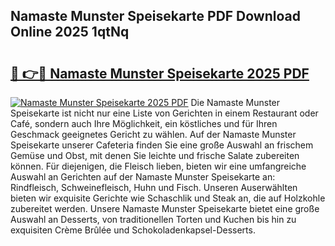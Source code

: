 ## Namaste Munster Speisekarte PDF Download Online 2025 1qtNq

# <h2><a href="http://gc710s.nevu.top/?p=Namaste+Munster+Speisekarte">🔗 👉🔴 Namaste Munster Speisekarte 2025 PDF</a></h2>

[![Namaste Munster Speisekarte 2025 PDF](https://i.imgur.com/dBaPXMq.png)](http://gc710s.nevu.top/?p=Namaste+Munster+Speisekarte)
Die Namaste Munster Speisekarte ist nicht nur eine Liste von Gerichten in einem Restaurant oder Café, sondern auch Ihre Möglichkeit, ein köstliches und für Ihren Geschmack geeignetes Gericht zu wählen. Auf der Namaste Munster Speisekarte unserer Cafeteria finden Sie eine große Auswahl an frischem Gemüse und Obst, mit denen Sie leichte und frische Salate zubereiten können. Für diejenigen, die Fleisch lieben, bieten wir eine umfangreiche Auswahl an Gerichten auf der Namaste Munster Speisekarte an: Rindfleisch, Schweinefleisch, Huhn und Fisch. Unseren Auserwählten bieten wir exquisite Gerichte wie Schaschlik und Steak an, die auf Holzkohle zubereitet werden. Unsere Namaste Munster Speisekarte bietet eine große Auswahl an Desserts, von traditionellen Torten und Kuchen bis hin zu exquisiten Crème Brûlée und Schokoladenkapsel-Desserts.
